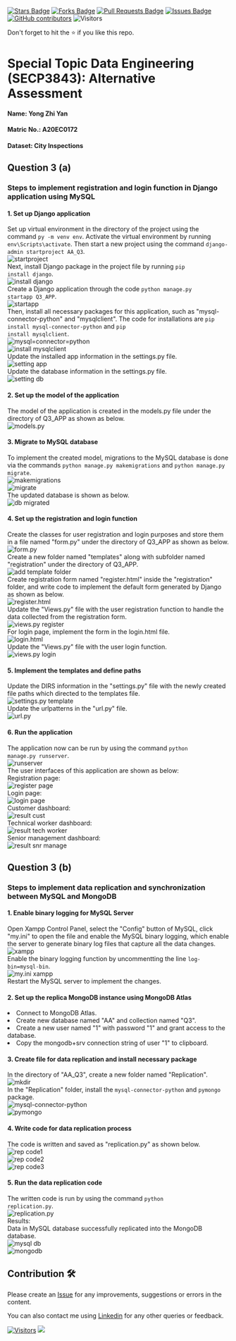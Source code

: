 <a href="https://github.com/drshahizan/SECP3843/stargazers"><img src="https://img.shields.io/github/stars/drshahizan/SECP3843" alt="Stars Badge"/></a>
<a href="https://github.com/drshahizan/SECP3843/network/members"><img src="https://img.shields.io/github/forks/drshahizan/SECP3843" alt="Forks Badge"/></a>
<a href="https://github.com/drshahizan/SECP3843/pulls"><img src="https://img.shields.io/github/issues-pr/drshahizan/SECP3843" alt="Pull Requests Badge"/></a>
<a href="https://github.com/drshahizan/SECP3843/issues"><img src="https://img.shields.io/github/issues/drshahizan/SECP3843" alt="Issues Badge"/></a>
<a href="https://github.com/drshahizan/SECP3843/graphs/contributors"><img alt="GitHub contributors" src="https://img.shields.io/github/contributors/drshahizan/SECP3843?color=2b9348"></a>
![Visitors](https://api.visitorbadge.io/api/visitors?path=https%3A%2F%2Fgithub.com%2Fdrshahizan%2FSECP3843&labelColor=%23d9e3f0&countColor=%23697689&style=flat)


Don't forget to hit the :star: if you like this repo.

# Special Topic Data Engineering (SECP3843): Alternative Assessment

#### Name: Yong Zhi Yan
#### Matric No.: A20EC0172
#### Dataset: City Inspections	

## Question 3 (a)
### Steps to implement registration and login function in Django application using MySQL

#### 1. Set up Django application
Set up virtual environment in the directory of the project using the command <code>py -m venv env</code>. Activate the virtual environment by running <code>env\Scripts\activate</code>. Then start a new project using the command <code>django-admin startproject AA_Q3</code>. <br>
<img src="./files/images/Screenshot%202023-06-27%20161044.png" alt="startproject"><br>
Next, install Django package in the project file by running <code>pip install django</code>. <br>
<img src="./files/images/Screenshot%202023-06-29%20004253.png" alt="install django"><br>
Create a Django application through the code <code>python manage.py startapp Q3_APP</code>. <br>
<img src="./files/images/Screenshot%202023-06-27%20161552.png" alt="startapp"><br>
Then, install all necessary packages for this application, such as "mysql-connector-python" and "mysqlclient". The code for installations are <code>pip install mysql-connector-python</code> and <code>pip install mysqlclient</code>. <br>
<img src="./files/images/Screenshot%202023-06-27%20161129.png" alt="mysql=connector=python"><br>
<img src="./files/images/Screenshot%202023-06-29%20004303.png" alt="install mysqlclient"><br>
Update the installed app information in the settings.py file. <br>
<img src="./files/images/Screenshot%202023-06-27%20161546.png" alt="setting app"><br>
Update the database information in the settings.py file. <br>
<img src="./files/images/Screenshot%202023-06-27%20161742.png" alt="setting db"><br>

#### 2. Set up the model of the application
The model of the application is created in the models.py file under the directory of Q3_APP as shown as below. <br>
<img src="./files/images/Screenshot%202023-06-29%20024111.png" alt="models.py"><br>


#### 3. Migrate to MySQL database
To implement the created model, migrations to the MySQL database is done via the commands <code>python manage.py makemigrations</code> and <code>python manage.py migrate</code>. <br>
<img src="./files/images/Screenshot%202023-06-29%20004330.png" alt="makemigrations"><br>
<img src="./files/images/Screenshot%202023-06-29%20004400.png" alt="migrate"><br>
The updated database is shown as below. <br>
<img src="./files/images/Screenshot%202023-06-29%20004419.png" alt="db migrated"><br>

#### 4. Set up the registration and login function
Create the classes for user registration and login purposes and store them in a file named "form.py" under the directory of Q3_APP as shown as below. <br>
<img src="./files/images/Screenshot%202023-06-29%20023915.png" alt="form.py"><br>
Create a new folder named "templates" along with subfolder named "registration" under the directory of Q3_APP. <br>
<img src="./files/images/Screenshot%202023-06-29%20010513.png" alt="add template folder"><br>
Create registration form named "register.html" inside the "registration" folder, and write code to implement the default form generated by Django as shown as below. <br>
<img src="./files/images/Screenshot%202023-06-29%20023901.png" alt="register.html"><br>
Update the "Views.py" file with the user registration function to handle the data collected from the registration form. <br>
<img src="./files/images/Screenshot%202023-06-29%20010602.png" alt="views.py register"><br>
For login page, implement the form in the login.html file. <br>
<img src="./files/images/Screenshot%202023-06-29%20023852.png" alt="login.html"><br>
Update the "Views.py" file with the user login function. <br>
<img src="./files/images/Screenshot%202023-06-29%20023822.png" alt="views.py login"><br>


#### 5. Implement the templates and define paths
Update the DIRS information in the "settings.py" file with the newly created file paths which directed to the templates file. <br>
<img src="./files/images/Screenshot%202023-06-29%20010908.png" alt="settings.py template"><br>
Update the urlpatterns in the "url.py" file. <br>
<img src="./files/images/Screenshot%202023-06-29%20023728.png" alt="url.py"><br>


#### 6. Run the application
The application now can be run by using the command <code>python manage.py runserver</code>. <br>
<img src="./files/images/Screenshot%202023-06-29%20023611.png" alt="runserver"> <br>
The user interfaces of this application are shown as below: <br>
Registration page: <br>
<img src="./files/images/Screenshot%202023-06-29%20023436.png" alt="register page"><br>
Login page: <br>
<img src="./files/images/Screenshot%202023-06-29%20023454.png" alt="login page"><br>
Customer dashboard: <br>
<img src="./files/images/Screenshot%202023-06-29%20023337.png" alt="result cust"><br>
Technical worker dashboard: <br>
<img src="./files/images/Screenshot%202023-06-29%20023409.png" alt="result tech worker"><br>
Senior management dashboard: <br>
<img src="./files/images/Screenshot%202023-06-29%20023422.png" alt="result snr manage"><br>



## Question 3 (b)
### Steps to implement data replication and synchronization between MySQL and MongoDB

#### 1. Enable binary logging for MySQL Server
Open Xampp Control Panel, select the "Config" button of MySQL, click "my.ini" to open the file and enable the MySQL binary logging, which enable the server to generate binary log files that capture all the data changes. <br>
<img src="./files/images/Screenshot%202023-06-29%20024629.png" alt="xampp"><br>
Enable the binary logging function by uncommentting the line <code>log-bin=mysql-bin</code>.<br>
<img src="./files/images/Screenshot%202023-06-29%20024803.png" alt="my.ini xampp"><br>
Restart the MySQL server to implement the changes.

#### 2. Set up the replica MongoDB instance using MongoDB Atlas
<li>Connect to MongoDB Atlas.</li>
<li>Create new database named "AA" and collection named "Q3". </li>
<li>Create a new user named "1" with password "1" and grant access to the database. </li>
<li>Copy the mongodb+srv connection string of user "1" to clipboard. </li>

#### 3. Create file for data replication and install necessary package
In the directory of "AA_Q3", create a new folder named "Replication". <br>
<img src="./files/images/Screenshot%202023-06-29%20025342.png" alt="mkdir"><br>
In the "Replication" folder, install the <code>mysql-connector-python</code> and <code>pymongo</code> package. <br>
<img src="./files/images/Screenshot%202023-06-29%20025528.png" alt="mysql-connector-python"><br>
<img src="./files/images/Screenshot%202023-06-29%20025629.png" alt="pymongo"><br>

#### 4. Write code for data replication process
The code is written and saved as "replication.py" as shown below. <br>
<img src="./files/images/Screenshot%202023-06-29%20101607.png" alt="rep code1"><br>
<img src="./files/images/Screenshot%202023-06-29%20101642.png" alt="rep code2"><br>
<img src="./files/images/Screenshot%202023-06-29%20101653.png" alt="rep code3"><br>

#### 5. Run the data replication code
The written code is run by using the command <code>python replication.py</code>. <br>
<img src="./files/images/Screenshot%202023-06-29%20034350.png" alt="replication.py"><br>
Results: <br>
Data in MySQL database successfully replicated into the MongoDB database. <br>
<img src="./files/images/Screenshot%202023-06-29%20024510.png" alt="mysql db"><br>
<img src="./files/images/Screenshot%202023-06-29%20034255.png" alt="mongodb"><br>



## Contribution 🛠️
Please create an [Issue](https://github.com/drshahizan/special-topic-data-engineering/issues) for any improvements, suggestions or errors in the content.

You can also contact me using [Linkedin](https://www.linkedin.com/in/drshahizan/) for any other queries or feedback.

[![Visitors](https://api.visitorbadge.io/api/visitors?path=https%3A%2F%2Fgithub.com%2Fdrshahizan&labelColor=%23697689&countColor=%23555555&style=plastic)](https://visitorbadge.io/status?path=https%3A%2F%2Fgithub.com%2Fdrshahizan)
![](https://hit.yhype.me/github/profile?user_id=81284918)




